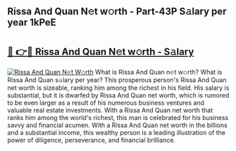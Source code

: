 ## Rissa And Quan N𝚎t w𝚘rth - Part-43P S𝚊lary per year 1kPeE

# <h2><a href="http://gc1wgh.nevu.top/?p=Rissa+And+Quan">🔗 👉🔴 Rissa And Quan N𝚎t w𝚘rth - S𝚊lary</a></h2>

[![Rissa And Quan N𝚎t W𝚘rth](https://i.imgur.com/Oavwk0R.jpeg)](http://gc1wgh.nevu.top/?p=Rissa+And+Quan)
What is Rissa And Quan n𝚎t w𝚘rth? What is Rissa And Quan s𝚊lary per year?
This prosperous person's Rissa And Quan net worth is sizeable, ranking him among the richest in his field. His salary is substantial, but it is dwarfed by Rissa And Quan net worth, which is rumored to be even larger as a result of his numerous business ventures and valuable real estate investments. With a Rissa And Quan net worth that ranks him among the world's richest, this man is celebrated for his business savvy and financial acumen. With a Rissa And Quan net worth in the billions and a substantial income, this wealthy person is a leading illustration of the power of diligence, perseverance, and financial brilliance.
